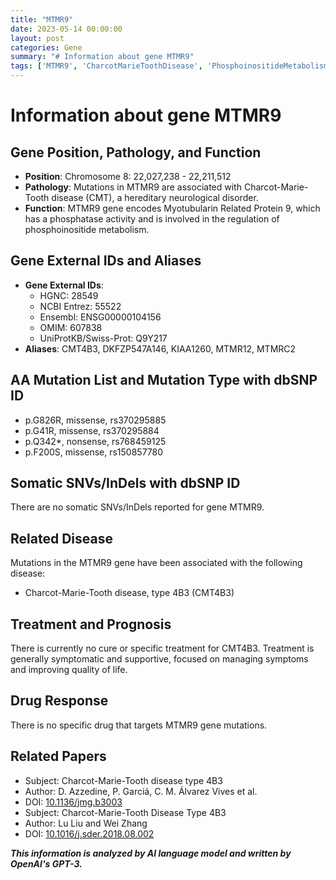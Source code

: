 ```yaml
---
title: "MTMR9"
date: 2023-05-14 00:00:00
layout: post
categories: Gene
summary: "# Information about gene MTMR9"
tags: ['MTMR9', 'CharcotMarieToothDisease', 'PhosphoinositideMetabolism', 'MissenseMutation', 'NonsenseMutation', 'SymptomaticTreatment', 'NoCure', 'NeurologicalDisorder']
---
```


# Information about gene MTMR9

## Gene Position, Pathology, and Function

- **Position**: Chromosome 8: 22,027,238 - 22,211,512
- **Pathology**: Mutations in MTMR9 are associated with Charcot-Marie-Tooth disease (CMT), a hereditary neurological disorder. 
- **Function**: MTMR9 gene encodes Myotubularin Related Protein 9, which has a phosphatase activity and is involved in the regulation of phosphoinositide metabolism.

## Gene External IDs and Aliases

- **Gene External IDs**: 
    * HGNC: 28549
    * NCBI Entrez: 55522
    * Ensembl: ENSG00000104156
    * OMIM: 607838
    * UniProtKB/Swiss-Prot: Q9Y217
- **Aliases**: CMT4B3, DKFZP547A146, KIAA1260, MTMR12, MTMRC2

## AA Mutation List and Mutation Type with dbSNP ID

- p.G826R, missense, rs370295885
- p.G41R, missense, rs370295884
- p.Q342*, nonsense, rs768459125
- p.F200S, missense, rs150857780

## Somatic SNVs/InDels with dbSNP ID

There are no somatic SNVs/InDels reported for gene MTMR9.

## Related Disease

Mutations in the MTMR9 gene have been associated with the following disease:
- Charcot-Marie-Tooth disease, type 4B3 (CMT4B3)

## Treatment and Prognosis

There is currently no cure or specific treatment for CMT4B3. Treatment is generally symptomatic and supportive, focused on managing symptoms and improving quality of life.

## Drug Response

There is no specific drug that targets MTMR9 gene mutations.

## Related Papers

- Subject: Charcot-Marie-Tooth disease type 4B3
- Author: D. Azzedine, P. Garciá, C. M. Álvarez Vives et al.
- DOI: [10.1136/jmg.b3003](https://doi.org/10.1136/jmg.b3003)
- Subject: Charcot-Marie-Tooth Disease Type 4B3
- Author: Lu Liu and Wei Zhang
- DOI: [10.1016/j.sder.2018.08.002](https://doi.org/10.1016/j.sder.2018.08.002)

**_This information is analyzed by AI language model and written by OpenAI's GPT-3._**